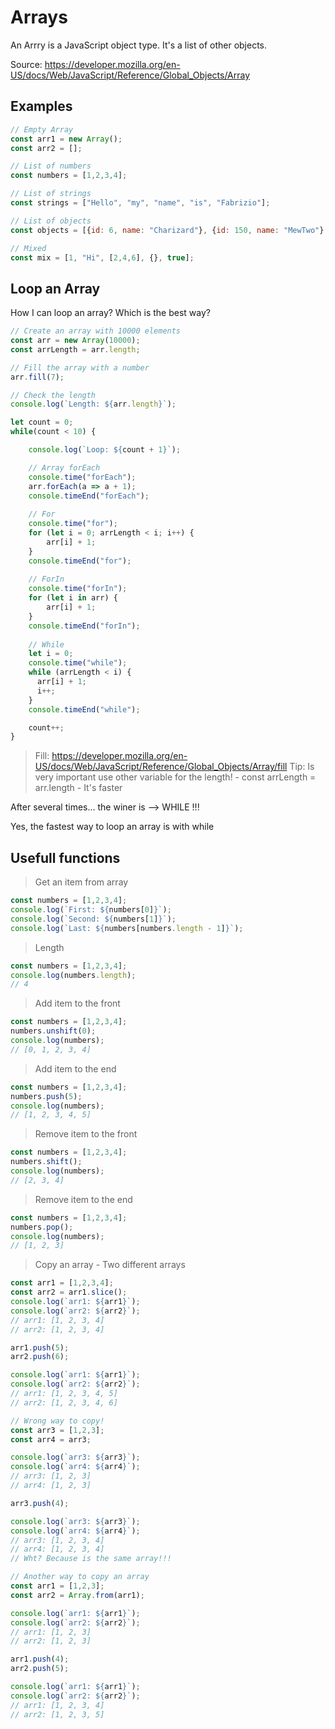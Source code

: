 # Arrays
An Arrry is a JavaScript object type. It's a list of other objects.

Source: https://developer.mozilla.org/en-US/docs/Web/JavaScript/Reference/Global_Objects/Array

## Examples
```javascript
// Empty Array
const arr1 = new Array();
const arr2 = [];

// List of numbers
const numbers = [1,2,3,4];

// List of strings
const strings = ["Hello", "my", "name", "is", "Fabrizio"];

// List of objects
const objects = [{id: 6, name: "Charizard"}, {id: 150, name: "MewTwo"}, {id: 197, name: "Umbreon"}];

// Mixed
const mix = [1, "Hi", [2,4,6], {}, true];
```

## Loop an Array
How I can loop an array? Which is the best way?
```javascript
// Create an array with 10000 elements
const arr = new Array(10000);
const arrLength = arr.length;

// Fill the array with a number
arr.fill(7);

// Check the length
console.log(`Length: ${arr.length}`);

let count = 0;
while(count < 10) {

    console.log(`Loop: ${count + 1}`);

    // Array forEach
    console.time("forEach");
    arr.forEach(a => a + 1);
    console.timeEnd("forEach");
    
    // For
    console.time("for");
    for (let i = 0; arrLength < i; i++) {
        arr[i] + 1;
    }
    console.timeEnd("for");
    
    // ForIn
    console.time("forIn");
    for (let i in arr) {
        arr[i] + 1;
    }
    console.timeEnd("forIn");
    
    // While
    let i = 0;
    console.time("while");
    while (arrLength < i) {
      arr[i] + 1;
      i++;
    }
    console.timeEnd("while");

    count++; 
}
```
> Fill: https://developer.mozilla.org/en-US/docs/Web/JavaScript/Reference/Global_Objects/Array/fill
> Tip: Is very important use other variable for the length! - const arrLength = arr.length - It's faster

After several times... the winer is --> WHILE !!!

Yes, the fastest way to loop an array is with while

## Usefull functions
> Get an item from array
```javascript
const numbers = [1,2,3,4];
console.log(`First: ${numbers[0]}`);
console.log(`Second: ${numbers[1]}`);
console.log(`Last: ${numbers[numbers.length - 1]}`);
```

> Length
```javascript
const numbers = [1,2,3,4];
console.log(numbers.length);
// 4
```

> Add item to the front
```javascript
const numbers = [1,2,3,4];
numbers.unshift(0);
console.log(numbers);
// [0, 1, 2, 3, 4]
```

> Add item to the end
```javascript
const numbers = [1,2,3,4];
numbers.push(5);
console.log(numbers);
// [1, 2, 3, 4, 5]
```

> Remove item to the front
```javascript
const numbers = [1,2,3,4];
numbers.shift();
console.log(numbers);
// [2, 3, 4]
```

> Remove item to the end
```javascript
const numbers = [1,2,3,4];
numbers.pop();
console.log(numbers);
// [1, 2, 3]
```

> Copy an array - Two different arrays
```javascript
const arr1 = [1,2,3,4];
const arr2 = arr1.slice();
console.log(`arr1: ${arr1}`);
console.log(`arr2: ${arr2}`);
// arr1: [1, 2, 3, 4]
// arr2: [1, 2, 3, 4]

arr1.push(5);
arr2.push(6);

console.log(`arr1: ${arr1}`);
console.log(`arr2: ${arr2}`);
// arr1: [1, 2, 3, 4, 5]
// arr2: [1, 2, 3, 4, 6]

// Wrong way to copy!
const arr3 = [1,2,3];
const arr4 = arr3;

console.log(`arr3: ${arr3}`);
console.log(`arr4: ${arr4}`);
// arr3: [1, 2, 3]
// arr4: [1, 2, 3]

arr3.push(4);

console.log(`arr3: ${arr3}`);
console.log(`arr4: ${arr4}`);
// arr3: [1, 2, 3, 4]
// arr4: [1, 2, 3, 4]
// Wht? Because is the same array!!!
```
```javascript
// Another way to copy an array
const arr1 = [1,2,3];
const arr2 = Array.from(arr1);

console.log(`arr1: ${arr1}`);
console.log(`arr2: ${arr2}`);
// arr1: [1, 2, 3]
// arr2: [1, 2, 3]

arr1.push(4);
arr2.push(5);

console.log(`arr1: ${arr1}`);
console.log(`arr2: ${arr2}`);
// arr1: [1, 2, 3, 4]
// arr2: [1, 2, 3, 5]
```